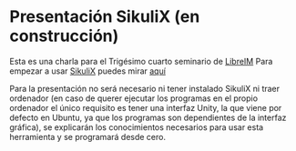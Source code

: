 # Presentación SikuliX (en construcción)
Esta es una charla para el Trigésimo cuarto seminario de [LibreIM](https://github.com/libreim)
Para empezar a usar [SikuliX](http://sikulix.com/) puedes mirar [aquí](http://sikulix.com/quickstart/)

Para la presentación no será necesario ni tener instalado SikuliX ni traer ordenador (en caso de querer ejecutar los programas en el propio ordenador el único requisito es tener una interfaz Unity, la que viene por defecto en Ubuntu, ya que los programas son dependientes de la interfaz gráfica), se explicarán los conocimientos necesarios para usar esta herramienta y se programará desde cero.
